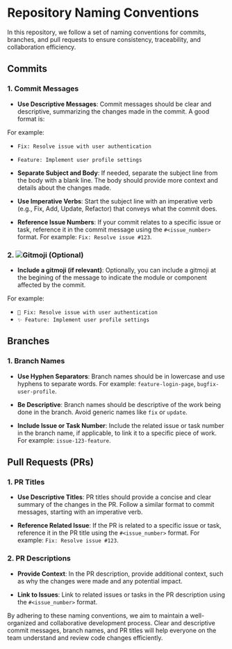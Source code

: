 # Repository Naming Conventions

In this repository, we follow a set of naming conventions for commits, branches, and pull requests to ensure consistency, traceability, and collaboration efficiency.

## Commits

### 1. Commit Messages

- **Use Descriptive Messages**: Commit messages should be clear and descriptive, summarizing the changes made in the commit. A good format is:

For example:
- `Fix: Resolve issue with user authentication`
- `Feature: Implement user profile settings`

- **Separate Subject and Body**: If needed, separate the subject line from the body with a blank line. The body should provide more context and details about the changes made.

- **Use Imperative Verbs**: Start the subject line with an imperative verb (e.g., Fix, Add, Update, Refactor) that conveys what the commit does.

- **Reference Issue Numbers**: If your commit relates to a specific issue or task, reference it in the commit message using the `#<issue_number>` format. For example: `Fix: Resolve issue #123`.

### 2. ![Gitmoji](https://gitmoji.dev/) (Optional)

- **Include a gitmoji (if relevant)**: Optionally, you can include a gitmoji at the begining of the message to indicate the module or component affected by the commit.

For example:
- `🐛 Fix: Resolve issue with user authentication`
- `✨ Feature: Implement user profile settings`

## Branches

### 1. Branch Names

- **Use Hyphen Separators**: Branch names should be in lowercase and use hyphens to separate words. For example: `feature-login-page`, `bugfix-user-profile`.

- **Be Descriptive**: Branch names should be descriptive of the work being done in the branch. Avoid generic names like `fix` or `update`.

- **Include Issue or Task Number**: Include the related issue or task number in the branch name, if applicable, to link it to a specific piece of work. For example: `issue-123-feature`.

## Pull Requests (PRs)

### 1. PR Titles

- **Use Descriptive Titles**: PR titles should provide a concise and clear summary of the changes in the PR. Follow a similar format to commit messages, starting with an imperative verb.

- **Reference Related Issue**: If the PR is related to a specific issue or task, reference it in the PR title using the `#<issue_number>` format. For example: `Fix: Resolve issue #123`.

### 2. PR Descriptions

- **Provide Context**: In the PR description, provide additional context, such as why the changes were made and any potential impact.

- **Link to Issues**: Link to related issues or tasks in the PR description using the `#<issue_number>` format.

By adhering to these naming conventions, we aim to maintain a well-organized and collaborative development process. Clear and descriptive commit messages, branch names, and PR titles will help everyone on the team understand and review code changes efficiently.
